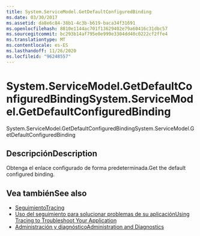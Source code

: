 ```yaml
---
title: System.ServiceModel.GetDefaultConfiguredBinding
ms.date: 03/30/2017
ms.assetid: da8e6c84-38b1-4c3b-b619-baca34f31691
ms.openlocfilehash: 8810e1144ac701f13629402e79a60416c31dbc57
ms.sourcegitcommit: bc293b14af795e0e999e3304dd40c0222cf2ffe4
ms.translationtype: MT
ms.contentlocale: es-ES
ms.lasthandoff: 11/26/2020
ms.locfileid: "96248557"
---
```

# <a name="systemservicemodelgetdefaultconfiguredbinding"></a><span data-ttu-id="c52a1-102">System.ServiceModel.GetDefaultConfiguredBinding</span><span class="sxs-lookup"><span data-stu-id="c52a1-102">System.ServiceModel.GetDefaultConfiguredBinding</span></span>

<span data-ttu-id="c52a1-103">System.ServiceModel.GetDefaultConfiguredBinding</span><span class="sxs-lookup"><span data-stu-id="c52a1-103">System.ServiceModel.GetDefaultConfiguredBinding</span></span>  
  
## <a name="description"></a><span data-ttu-id="c52a1-104">Descripción</span><span class="sxs-lookup"><span data-stu-id="c52a1-104">Description</span></span>  

 <span data-ttu-id="c52a1-105">Obtenga el enlace configurado de forma predeterminada.</span><span class="sxs-lookup"><span data-stu-id="c52a1-105">Get the default configured binding.</span></span>  
  
## <a name="see-also"></a><span data-ttu-id="c52a1-106">Vea también</span><span class="sxs-lookup"><span data-stu-id="c52a1-106">See also</span></span>

- [<span data-ttu-id="c52a1-107">Seguimiento</span><span class="sxs-lookup"><span data-stu-id="c52a1-107">Tracing</span></span>](index.md)
- [<span data-ttu-id="c52a1-108">Uso del seguimiento para solucionar problemas de su aplicación</span><span class="sxs-lookup"><span data-stu-id="c52a1-108">Using Tracing to Troubleshoot Your Application</span></span>](using-tracing-to-troubleshoot-your-application.md)
- [<span data-ttu-id="c52a1-109">Administración y diagnóstico</span><span class="sxs-lookup"><span data-stu-id="c52a1-109">Administration and Diagnostics</span></span>](../index.md)
